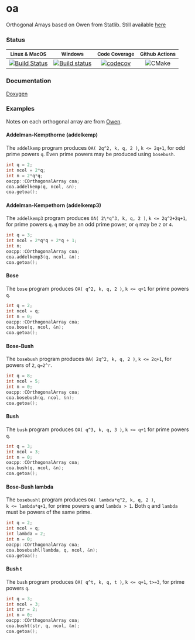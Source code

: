 oa
==

Orthogonal Arrays based on Owen from Statlib.  Still available [here](http://ftp.uni-bayreuth.de/math/statlib/designs/)

### Status

|<sub>Linux & MacOS</sub>|<sub>Windows</sub>|<sub>Code Coverage</sub>|<sub>Github Actions</sub>|
|:---:|:---:|:---:|:---:|
|[![Build Status](https://www.travis-ci.org/bertcarnell/oa.svg?branch=master)](https://www.travis-ci.org/bertcarnell/oa)|[![Build status](https://ci.appveyor.com/api/projects/status/c25m7jk7ltx3ovs0?svg=true)](https://ci.appveyor.com/project/bertcarnell/oa)|[![codecov](https://codecov.io/gh/bertcarnell/oa/branch/master/graph/badge.svg)](https://codecov.io/gh/bertcarnell/oa)|![CMake](https://github.com/bertcarnell/oa/workflows/CMake/badge.svg)|

### Documentation

[Doxygen](http://bertcarnell.github.io/oa/html/index.html)

### Examples

Notes on each orthogonal array are from [Owen](http://ftp.uni-bayreuth.de/math/statlib/designs/).

#### Addelman-Kempthorne (addelkemp)

The `addelkemp` program produces `OA( 2q^2, k, q, 2 )`,  `k <= 2q+1`,
for odd prime powers `q`.  Even prime powers may be produced using
`bosebush`.

```c
int q = 2;
int ncol = 2*q;
int n = 2*q*q;
oacpp::COrthogonalArray coa;
coa.addelkemp(q, ncol, &n);
coa.getoa();
```

#### Addelman-Kempethorn (addelkemp3)

The `addelkemp3` program produces `OA( 2\*q^3, k, q, 2 )`,  `k <= 2q^2+2q+1`,
for prime powers `q`.  `q` may be an odd prime power, or `q` may
be `2` or `4`.

```c
int q = 3;
int ncol = 2*q*q + 2*q + 1;
int n;
oacpp::COrthogonalArray coa;
coa.addelkemp3(q, ncol, &n);
coa.getoa();
```

#### Bose

The `bose` program produces `OA( q^2, k, q, 2 )`,  `k <= q+1`
for prime powers `q`.

```c
int q = 2;
int ncol = q;
int n = 0;
oacpp::COrthogonalArray coa;
coa.bose(q, ncol, &n);
coa.getoa();
```

#### Bose-Bush

The `bosebush` program produces `OA( 2q^2, k, q, 2 )`,  `k <= 2q+1`,
for powers of `2`, `q=2^r`.

```c
int q = 8;
int ncol = 5;
int n = 0;
oacpp::COrthogonalArray coa;
coa.bosebush(q, ncol, &n);
coa.getoa();
```

#### Bush

The `bush` program produces `OA( q^3, k, q, 3 )`,  `k <= q+1`
for prime powers `q`.

```c
int q = 3;
int ncol = 3;
int n = 0;
oacpp::COrthogonalArray coa;
coa.bush(q, ncol, &n);
coa.getoa();
```

#### Bose-Bush lambda

The `bosebushl` program produces `OA( lambda*q^2, k, q, 2 )`,  
`k <= lambda*q+1`, for prime powers `q` and `lambda > 1`.  Both `q` and 
`lambda` must be powers of the same prime.

```c
int q = 2;
int ncol = q;
int lambda = 2;
int n = 0;
oacpp::COrthogonalArray coa;
coa.bosebushl(lambda, q, ncol, &n);
coa.getoa();
```

#### Bush t

The `bush` program produces `OA( q^t, k, q, t )`,  `k <= q+1`, `t>=3`,
for prime powers `q`.

```c
int q = 3;
int ncol = 3;
int str = 2;
int n = 0;
oacpp::COrthogonalArray coa;
coa.busht(str, q, ncol, &n);
coa.getoa();
```
